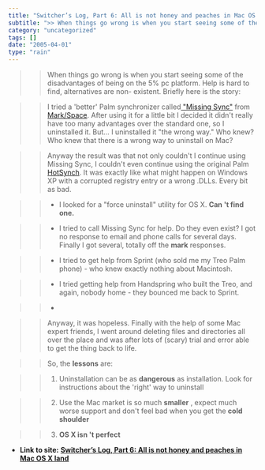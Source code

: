 ```yaml
---
title: "Switcher’s Log, Part 6: All is not honey and peaches in Mac OS X land"
subtitle: ">> When things go wrong is when you start seeing some of the disadvantages of"
category: "uncategorized"
tags: []
date: "2005-04-01"
type: "rain"
---
```

>>

>> When things go wrong is when you start seeing some of the disadvantages of
being on the 5% pc platform. Help is hard to find, alternatives are non-
existent. Briefly here is the story:

>>

>> I tried a 'better' Palm synchronizer called[ "Missing
Sync"](<http://www.markspace.com/missingsync_palmos.php>) from
[Mark/Space](<http://www.markspace.com/>). After using it for a little bit I
decided it didn't really have too many advantages over the standard one, so I
uninstalled it. But… I uninstalled it "the wrong way." Who knew? Who knew that
there is a wrong way to uninstall on Mac?

>>

>> Anyway the result was that not only couldn't I continue using Missing Sync,
I couldn't even continue using the original Palm
[HotSynch](<http://www.palmone.com/us/support/hotsync.html>). It was exactly
like what might happen on Windows XP with a corrupted registry entry or a
wrong .DLLs. Every bit as bad.

>>

>>   * I looked for a "force uninstall" utility for OS X. **Can 't find one.**

>>

>>   * I tried to call Missing Sync for help. Do they even exist? I got no
response to email and phone calls for several days. Finally I got several,
totally off the **mark** responses.

>>

>>   * I tried to get help from Sprint (who sold me my Treo Palm phone) - who
knew exactly nothing about Macintosh.

>>

>>   * I tried getting help from Handspring who built the Treo, and again,
nobody home - they bounced me back to Sprint.

>>

>>   *

>>

>> Anyway, it was hopeless. Finally with the help of some Mac expert friends,
I went around deleting files and directories all over the place and was after
lots of (scary) trial and error able to get the thing back to life.

>>

>> So, the **lessons** are:

>>

>>   1. Uninstallation can be as **dangerous** as installation. Look for
instructions about the 'right' way to uninstall

>>

>>   2. Use the Mac market is so much **smaller** , expect much worse support
and don't feel bad when you get the **cold shoulder**

>>

>>   3. **OS X isn 't perfect**

>>

>>


* **Link to site:** **[Switcher’s Log, Part 6: All is not honey and peaches in Mac OS X land](None)**